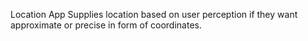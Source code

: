Location App
Supplies location based on user perception if they want approximate or precise in form of coordinates.
